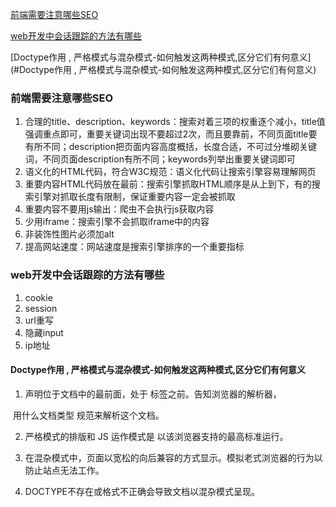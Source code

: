 [前端需要注意哪些SEO](#前端需要注意哪些seo)

[web开发中会话跟踪的方法有哪些](#web开发中会话跟踪的方法有哪些)

[Doctype作用 , 严格模式与混杂模式-如何触发这两种模式,区分它们有何意义](#Doctype作用 , 严格模式与混杂模式-如何触发这两种模式,区分它们有何意义)

### 前端需要注意哪些SEO

1. 合理的title、description、keywords：搜索对着三项的权重逐个减小，title值强调重点即可，重要关键词出现不要超过2次，而且要靠前，不同页面title要有所不同；description把页面内容高度概括，长度合适，不可过分堆砌关键词，不同页面description有所不同；keywords列举出重要关键词即可
2. 语义化的HTML代码，符合W3C规范：语义化代码让搜索引擎容易理解网页
3. 重要内容HTML代码放在最前：搜索引擎抓取HTML顺序是从上到下，有的搜索引擎对抓取长度有限制，保证重要内容一定会被抓取
4. 重要内容不要用js输出：爬虫不会执行js获取内容
5. 少用iframe：搜索引擎不会抓取iframe中的内容
6. 非装饰性图片必须加alt
7. 提高网站速度：网站速度是搜索引擎排序的一个重要指标



### web开发中会话跟踪的方法有哪些

1. cookie
2. session
3. url重写
4. 隐藏input
5. ip地址

#### Doctype作用 , 严格模式与混杂模式-如何触发这两种模式,区分它们有何意义

1. <!DOCTYPE> 声明位于文档中的最前面，处于 <html> 标签之前。告知浏览器的解析器，

​        用什么文档类型 规范来解析这个文档。 

2. 严格模式的排版和 JS 运作模式是  以该浏览器支持的最高标准运行。


3. 在混杂模式中，页面以宽松的向后兼容的方式显示。模拟老式浏览器的行为以防止站点无法工作。
4. DOCTYPE不存在或格式不正确会导致文档以混杂模式呈现。
